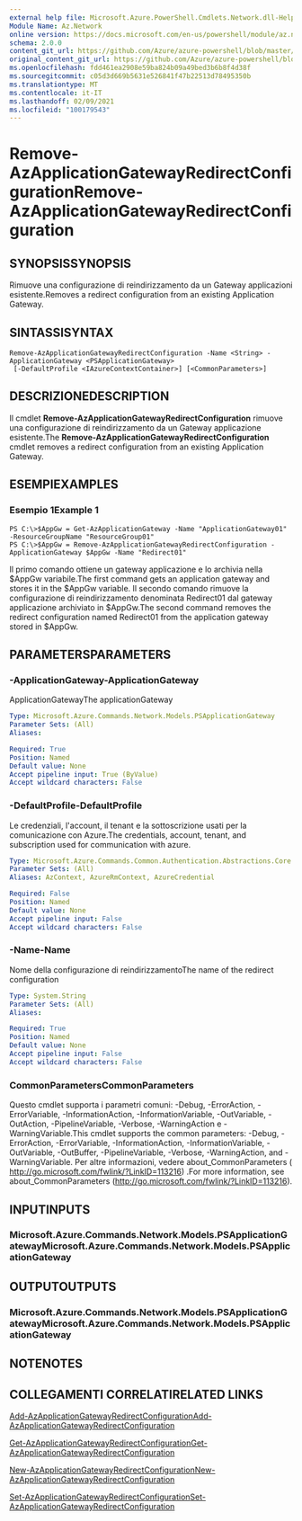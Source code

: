 ```yaml
---
external help file: Microsoft.Azure.PowerShell.Cmdlets.Network.dll-Help.xml
Module Name: Az.Network
online version: https://docs.microsoft.com/en-us/powershell/module/az.network/remove-azapplicationgatewayredirectconfiguration
schema: 2.0.0
content_git_url: https://github.com/Azure/azure-powershell/blob/master/src/Network/Network/help/Remove-AzApplicationGatewayRedirectConfiguration.md
original_content_git_url: https://github.com/Azure/azure-powershell/blob/master/src/Network/Network/help/Remove-AzApplicationGatewayRedirectConfiguration.md
ms.openlocfilehash: fdd461ea2908e59ba824b09a49bed3b6b8f4d38f
ms.sourcegitcommit: c05d3d669b5631e526841f47b22513d78495350b
ms.translationtype: MT
ms.contentlocale: it-IT
ms.lasthandoff: 02/09/2021
ms.locfileid: "100179543"
---
```

# <span data-ttu-id="17386-101">Remove-AzApplicationGatewayRedirectConfiguration</span><span class="sxs-lookup"><span data-stu-id="17386-101">Remove-AzApplicationGatewayRedirectConfiguration</span></span>

## <span data-ttu-id="17386-102">SYNOPSIS</span><span class="sxs-lookup"><span data-stu-id="17386-102">SYNOPSIS</span></span>
<span data-ttu-id="17386-103">Rimuove una configurazione di reindirizzamento da un Gateway applicazioni esistente.</span><span class="sxs-lookup"><span data-stu-id="17386-103">Removes a redirect configuration from an existing Application Gateway.</span></span>

## <span data-ttu-id="17386-104">SINTASSI</span><span class="sxs-lookup"><span data-stu-id="17386-104">SYNTAX</span></span>

```
Remove-AzApplicationGatewayRedirectConfiguration -Name <String> -ApplicationGateway <PSApplicationGateway>
 [-DefaultProfile <IAzureContextContainer>] [<CommonParameters>]
```

## <span data-ttu-id="17386-105">DESCRIZIONE</span><span class="sxs-lookup"><span data-stu-id="17386-105">DESCRIPTION</span></span>
<span data-ttu-id="17386-106">Il cmdlet **Remove-AzApplicationGatewayRedirectConfiguration** rimuove una configurazione di reindirizzamento da un Gateway applicazione esistente.</span><span class="sxs-lookup"><span data-stu-id="17386-106">The **Remove-AzApplicationGatewayRedirectConfiguration** cmdlet removes a redirect configuration from an existing Application Gateway.</span></span>

## <span data-ttu-id="17386-107">ESEMPI</span><span class="sxs-lookup"><span data-stu-id="17386-107">EXAMPLES</span></span>

### <span data-ttu-id="17386-108">Esempio 1</span><span class="sxs-lookup"><span data-stu-id="17386-108">Example 1</span></span>
```
PS C:\>$AppGw = Get-AzApplicationGateway -Name "ApplicationGateway01" -ResourceGroupName "ResourceGroup01"
PS C:\>$AppGw = Remove-AzApplicationGatewayRedirectConfiguration -ApplicationGateway $AppGw -Name "Redirect01"
```

<span data-ttu-id="17386-109">Il primo comando ottiene un gateway applicazione e lo archivia nella $AppGw variabile.</span><span class="sxs-lookup"><span data-stu-id="17386-109">The first command gets an application gateway and stores it in the $AppGw variable.</span></span>
<span data-ttu-id="17386-110">Il secondo comando rimuove la configurazione di reindirizzamento denominata Redirect01 dal gateway applicazione archiviato in $AppGw.</span><span class="sxs-lookup"><span data-stu-id="17386-110">The second command removes the redirect configuration named Redirect01 from the application gateway stored in $AppGw.</span></span>

## <span data-ttu-id="17386-111">PARAMETERS</span><span class="sxs-lookup"><span data-stu-id="17386-111">PARAMETERS</span></span>

### <span data-ttu-id="17386-112">-ApplicationGateway</span><span class="sxs-lookup"><span data-stu-id="17386-112">-ApplicationGateway</span></span>
<span data-ttu-id="17386-113">ApplicationGateway</span><span class="sxs-lookup"><span data-stu-id="17386-113">The applicationGateway</span></span>

```yaml
Type: Microsoft.Azure.Commands.Network.Models.PSApplicationGateway
Parameter Sets: (All)
Aliases:

Required: True
Position: Named
Default value: None
Accept pipeline input: True (ByValue)
Accept wildcard characters: False
```

### <span data-ttu-id="17386-114">-DefaultProfile</span><span class="sxs-lookup"><span data-stu-id="17386-114">-DefaultProfile</span></span>
<span data-ttu-id="17386-115">Le credenziali, l'account, il tenant e la sottoscrizione usati per la comunicazione con Azure.</span><span class="sxs-lookup"><span data-stu-id="17386-115">The credentials, account, tenant, and subscription used for communication with azure.</span></span>

```yaml
Type: Microsoft.Azure.Commands.Common.Authentication.Abstractions.Core.IAzureContextContainer
Parameter Sets: (All)
Aliases: AzContext, AzureRmContext, AzureCredential

Required: False
Position: Named
Default value: None
Accept pipeline input: False
Accept wildcard characters: False
```

### <span data-ttu-id="17386-116">-Name</span><span class="sxs-lookup"><span data-stu-id="17386-116">-Name</span></span>
<span data-ttu-id="17386-117">Nome della configurazione di reindirizzamento</span><span class="sxs-lookup"><span data-stu-id="17386-117">The name of the redirect configuration</span></span>

```yaml
Type: System.String
Parameter Sets: (All)
Aliases:

Required: True
Position: Named
Default value: None
Accept pipeline input: False
Accept wildcard characters: False
```

### <span data-ttu-id="17386-118">CommonParameters</span><span class="sxs-lookup"><span data-stu-id="17386-118">CommonParameters</span></span>
<span data-ttu-id="17386-119">Questo cmdlet supporta i parametri comuni: -Debug, -ErrorAction, -ErrorVariable, -InformationAction, -InformationVariable, -OutVariable, -OutAction, -PipelineVariable, -Verbose, -WarningAction e -WarningVariable.</span><span class="sxs-lookup"><span data-stu-id="17386-119">This cmdlet supports the common parameters: -Debug, -ErrorAction, -ErrorVariable, -InformationAction, -InformationVariable, -OutVariable, -OutBuffer, -PipelineVariable, -Verbose, -WarningAction, and -WarningVariable.</span></span> <span data-ttu-id="17386-120">Per altre informazioni, vedere about_CommonParameters ( http://go.microsoft.com/fwlink/?LinkID=113216) .</span><span class="sxs-lookup"><span data-stu-id="17386-120">For more information, see about_CommonParameters (http://go.microsoft.com/fwlink/?LinkID=113216).</span></span>

## <span data-ttu-id="17386-121">INPUT</span><span class="sxs-lookup"><span data-stu-id="17386-121">INPUTS</span></span>

### <span data-ttu-id="17386-122">Microsoft.Azure.Commands.Network.Models.PSApplicationGateway</span><span class="sxs-lookup"><span data-stu-id="17386-122">Microsoft.Azure.Commands.Network.Models.PSApplicationGateway</span></span>

## <span data-ttu-id="17386-123">OUTPUT</span><span class="sxs-lookup"><span data-stu-id="17386-123">OUTPUTS</span></span>

### <span data-ttu-id="17386-124">Microsoft.Azure.Commands.Network.Models.PSApplicationGateway</span><span class="sxs-lookup"><span data-stu-id="17386-124">Microsoft.Azure.Commands.Network.Models.PSApplicationGateway</span></span>

## <span data-ttu-id="17386-125">NOTE</span><span class="sxs-lookup"><span data-stu-id="17386-125">NOTES</span></span>

## <span data-ttu-id="17386-126">COLLEGAMENTI CORRELATI</span><span class="sxs-lookup"><span data-stu-id="17386-126">RELATED LINKS</span></span>

[<span data-ttu-id="17386-127">Add-AzApplicationGatewayRedirectConfiguration</span><span class="sxs-lookup"><span data-stu-id="17386-127">Add-AzApplicationGatewayRedirectConfiguration</span></span>](./Add-AzApplicationGatewayRedirectConfiguration.md)

[<span data-ttu-id="17386-128">Get-AzApplicationGatewayRedirectConfiguration</span><span class="sxs-lookup"><span data-stu-id="17386-128">Get-AzApplicationGatewayRedirectConfiguration</span></span>](./Get-AzApplicationGatewayRedirectConfiguration.md)

[<span data-ttu-id="17386-129">New-AzApplicationGatewayRedirectConfiguration</span><span class="sxs-lookup"><span data-stu-id="17386-129">New-AzApplicationGatewayRedirectConfiguration</span></span>](./New-AzApplicationGatewayRedirectConfiguration.md)

[<span data-ttu-id="17386-130">Set-AzApplicationGatewayRedirectConfiguration</span><span class="sxs-lookup"><span data-stu-id="17386-130">Set-AzApplicationGatewayRedirectConfiguration</span></span>](./Set-AzApplicationGatewayRedirectConfiguration.md)
